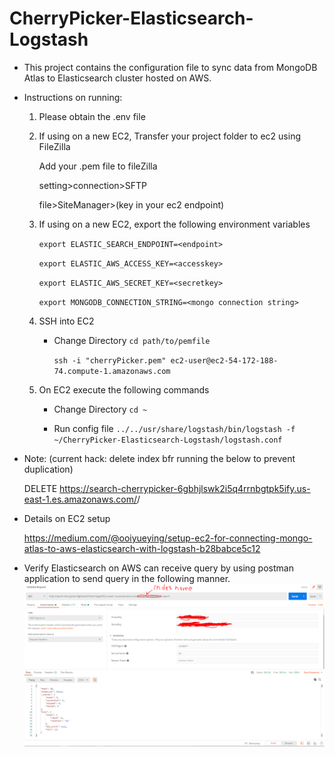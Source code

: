 # CherryPicker-Elasticsearch-Logstash

- This project contains the configuration file to sync data from MongoDB Atlas to Elasticsearch cluster hosted on AWS.

- Instructions on running:

  1. Please obtain the .env file
  2. If using on a new EC2, Transfer your project folder to ec2 using FileZilla

     Add your .pem file to fileZilla

     setting>connection>SFTP

     file>SiteManager>(key in your ec2 endpoint)

  3. If using on a new EC2, export the following environment variables

     `export ELASTIC_SEARCH_ENDPOINT=<endpoint>`

     `export ELASTIC_AWS_ACCESS_KEY=<accesskey>`

     `export ELASTIC_AWS_SECRET_KEY=<secretkey>`

     `export MONGODB_CONNECTION_STRING=<mongo connection string>`

  4. SSH into EC2

     - Change Directory `cd path/to/pemfile`

       `ssh -i "cherryPicker.pem" ec2-user@ec2-54-172-188-74.compute-1.amazonaws.com`

  5. On EC2 execute the following commands

     - Change Directory `cd ~`

     - Run config file `../../usr/share/logstash/bin/logstash -f ~/CherryPicker-Elasticsearch-Logstash/logstash.conf`

- Note: (current hack: delete index bfr running the below to prevent duplication)

  DELETE https://search-cherrypicker-6gbhjlswk2i5q4rrnbgtpk5ify.us-east-1.es.amazonaws.com/<indexname>/

* Details on EC2 setup

  https://medium.com/@ooiyueying/setup-ec2-for-connecting-mongo-atlas-to-aws-elasticsearch-with-logstash-b28babce5c12

* Verify Elasticsearch on AWS can receive query by using postman application to send query in the following manner.
  ![Connect Elastic](connect-to-aws-elastic.PNG)
